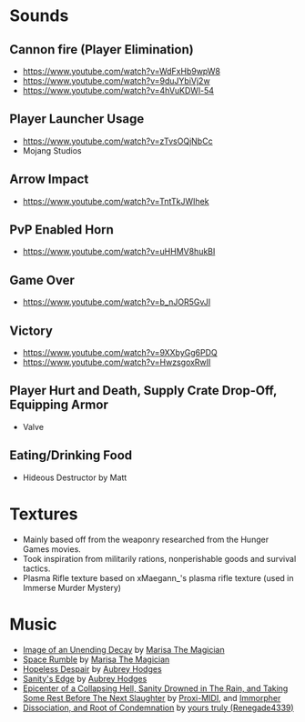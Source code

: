 # Sounds
## Cannon fire (Player Elimination)
 - https://www.youtube.com/watch?v=WdFxHb9wpW8
 - https://www.youtube.com/watch?v=9duJYbiVj2w
 - https://www.youtube.com/watch?v=4hVuKDWl-54

## Player Launcher Usage
 - https://www.youtube.com/watch?v=zTvsOQjNbCc
 - Mojang Studios

## Arrow Impact
 - https://www.youtube.com/watch?v=TntTkJWIhek

## PvP Enabled Horn
 - https://www.youtube.com/watch?v=uHHMV8hukBI

## Game Over
 - https://www.youtube.com/watch?v=b_nJOR5GvJI

## Victory
 - https://www.youtube.com/watch?v=9XXbyGg6PDQ
 - https://www.youtube.com/watch?v=HwzsgoxRwII

## Player Hurt and Death, Supply Crate Drop-Off, Equipping Armor
 - Valve

## Eating/Drinking Food
 - Hideous Destructor by Matt

# Textures
 - Mainly based off from the weaponry researched from the Hunger Games movies.
 - Took inspiration from militarily rations, nonperishable goods and survival tactics.
 - Plasma Rifle texture based on xMaegann_'s plasma rifle texture (used in Immerse Murder Mystery)

# Music
 - [Image of an Unending Decay](https://m.soundcloud.com/marisa_desu/image-of-an-unending-decay) by [Marisa The Magician](https://m.soundcloud.com/marisa_desu)
 - [Space Rumble](https://m.soundcloud.com/marisa_desu/space-rumble) by [Marisa The Magician](https://m.soundcloud.com/marisa_desu)
 - [Hopeless Despair](https://aubreyhodges.bandcamp.com/track/hopeless-despair-level-hell-beneath) by [Aubrey Hodges](https://aubreyhodges.bandcamp.com/)
 - [Sanity's Edge](https://aubreyhodges.bandcamp.com/track/sanitys-edge-level-toxin-refinery) by [Aubrey Hodges](https://aubreyhodges.bandcamp.com/)
 - [Epicenter of a Collapsing Hell, Sanity Drowned in The Rain, and Taking Some Rest Before The Next Slaughter](https://youtu.be/5MGi7zeZdJY) by [Proxi-MIDI](https://youtube.com/@proxymidi.), and [Immorpher](https://youtube.com/@immorpher)
 - [Dissociation, and Root of Condemnation](https://www.dropbox.com/scl/fo/ygp0jjf4hq7wthrb82moq/AGVRqSYsllEqorwE3ZIJgWg?rlkey=r1vayb9wxhq9l73z2wl2e1aam) by [yours truly (Renegade4339)](https://github.com/Renegade4339)